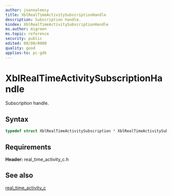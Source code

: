 ```yaml
---
author: joannaleecy
title: XblRealTimeActivitySubscriptionHandle
description: Subscription handle.
kindex: XblRealTimeActivitySubscriptionHandle
ms.author: migreen
ms.topic: reference
security: public
edited: 00/00/0000
quality: good
applies-to: pc-gdk
---
```


# XblRealTimeActivitySubscriptionHandle  

Subscription handle.    

## Syntax  
  
```cpp
typedef struct XblRealTimeActivitySubscription * XblRealTimeActivitySubscriptionHandle;  
```  

## Requirements  
  
**Header:** real_time_activity_c.h
  
## See also  
[real_time_activity_c](../real_time_activity_c_members.md)  
  
  